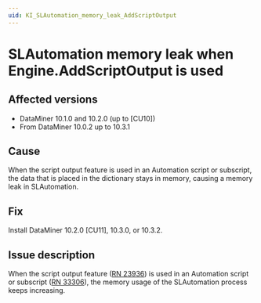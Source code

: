 ```yaml
---
uid: KI_SLAutomation_memory_leak_AddScriptOutput
---
```


# SLAutomation memory leak when Engine.AddScriptOutput is used

## Affected versions

- DataMiner 10.1.0 and 10.2.0 (up to [CU10])
- From DataMiner 10.0.2 up to 10.3.1

## Cause

When the script output feature is used in an Automation script or subscript, the data that is placed in the dictionary stays in memory, causing a memory leak in SLAutomation.

## Fix

Install DataMiner 10.2.0 [CU11], 10.3.0, or 10.3.2.

## Issue description

When the script output feature ([RN 23936](xref:General_Main_Release_10.1.0_new_features_5#possibility-to-add-update-or-clear-the-script-output-id_23936)) is used in an Automation script or subscript ([RN 33306](xref:General_Feature_Release_10.2.7#new-subscript-option-extendederrorinfo-id_33306)), the memory usage of the SLAutomation process keeps increasing.
